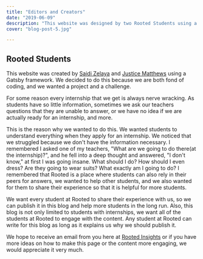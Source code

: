 ```yaml
---
title: "Editors and Creators"
date: "2019-06-09"
description: "This website was designed by two Rooted Students using a Gatsby Framework. They decided to do this so that their peers could read about their experiences, what to expect, and learn  helpful tips  when applying for an internship. This was solely written by Rooted Students who have the power to edit, and create more engaging content."
cover: "blog-post-5.jpg"

---
```


## Rooted Students

This website was created by [Saidi Zelaya](https://github.com/SaidiElle) and [Justice Matthews](https://github.com/Demonitized) using a Gatsby framework. We decided to do this because we are both fond of coding, and we wanted a project and a challenge.

For some reason every internship that we get is always nerve wracking. As students have so little information, sometimes we ask our teachers questions that they are unable to answer, or we have no idea if we are actually ready for an internship, and more.

This is the reason why we wanted to do this. We wanted students to understand everything when they apply for an internship. We noticed that we struggled because we don't have the information necessary. I remembered I asked one of my teachers, "What are we going to do there(at the internship)?", and he fell into a deep thought and answered, "I don't know," at first I was going insane. What should I do? How should I even dress? Are they going to wear suits? What exactly am I going to do? I remembered that Rooted is a place where students can also rely in their peers for answers, we wanted to help other students, and we also wanted for them to share their experience so that it is helpful for more students.

We want every student at Rooted to share their experience with us, so we can publish it in this blog and help more students in the long run. Also, this blog is not only limited to students with internships, we want all of the students at Rooted to engage with the content. Any student at Rooted can write for this blog as long as it explains us why we should publish it.

We hope to receive an email from you here at [Rooted Insights](rootedinsights@gmail.com) or if you have more ideas on how to make this page or the content more engaging, we would appreciate it very much.
